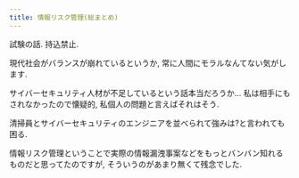 ```yaml
---
title: 情報リスク管理(総まとめ)
---
```


試験の話.
持込禁止.

現代社会がバランスが崩れているというか,
常に人間にモラルなんてない気がします.

サイバーセキュリティ人材が不足しているという話本当だろうか…
私は相手にもされなかったので懐疑的,
私個人の問題と言えばそれはそう.

清掃員とサイバーセキュリティのエンジニアを並べられて強みは?と言われても困る.

情報リスク管理ということで実際の情報漏洩事案などをもっとバンバン知れるものだと思ってたのですが,
そういうのがあまり無くて残念でした.
